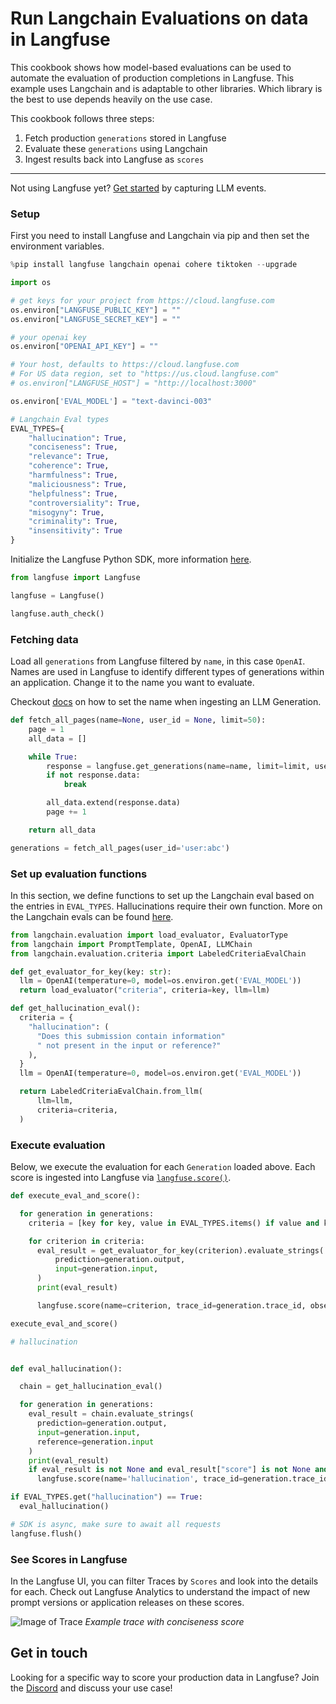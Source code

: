# Run Langchain Evaluations on data in Langfuse

This cookbook shows how model-based evaluations can be used to automate the evaluation of production completions in Langfuse. This example uses Langchain and is adaptable to other libraries. Which library is the best to use depends heavily on the use case.

This cookbook follows three steps:

1. Fetch production `generations` stored in Langfuse
2. Evaluate these `generations` using Langchain
3. Ingest results back into Langfuse as `scores`

---

Not using Langfuse yet? [Get started](/docs/get-started) by capturing LLM events.

### Setup

First you need to install Langfuse and Langchain via pip and then set the environment variables.

```python
%pip install langfuse langchain openai cohere tiktoken --upgrade
```

```python
import os

# get keys for your project from https://cloud.langfuse.com
os.environ["LANGFUSE_PUBLIC_KEY"] = ""
os.environ["LANGFUSE_SECRET_KEY"] = ""

# your openai key
os.environ["OPENAI_API_KEY"] = ""

# Your host, defaults to https://cloud.langfuse.com
# For US data region, set to "https://us.cloud.langfuse.com"
# os.environ["LANGFUSE_HOST"] = "http://localhost:3000"
```

```python
os.environ['EVAL_MODEL'] = "text-davinci-003"

# Langchain Eval types
EVAL_TYPES={
    "hallucination": True,
    "conciseness": True,
    "relevance": True,
    "coherence": True,
    "harmfulness": True,
    "maliciousness": True,
    "helpfulness": True,
    "controversiality": True,
    "misogyny": True,
    "criminality": True,
    "insensitivity": True
}
```

Initialize the Langfuse Python SDK, more information [here](https://langfuse.com/docs/sdk/python#1-installation).

```python
from langfuse import Langfuse

langfuse = Langfuse()

langfuse.auth_check()
```

### Fetching data

Load all `generations` from Langfuse filtered by `name`, in this case `OpenAI`. Names are used in Langfuse to identify different types of generations within an application. Change it to the name you want to evaluate.

Checkout [docs](https://langfuse.com/docs/sdk/python#generation) on how to set the name when ingesting an LLM Generation.

```python
def fetch_all_pages(name=None, user_id = None, limit=50):
    page = 1
    all_data = []

    while True:
        response = langfuse.get_generations(name=name, limit=limit, user_id=user_id, page=page)
        if not response.data:
            break

        all_data.extend(response.data)
        page += 1

    return all_data
```

```python
generations = fetch_all_pages(user_id='user:abc')
```

### Set up evaluation functions

In this section, we define functions to set up the Langchain eval based on the entries in `EVAL_TYPES`. Hallucinations require their own function. More on the Langchain evals can be found [here](https://python.langchain.com/docs/guides/evaluation/string/criteria_eval_chain).

```python
from langchain.evaluation import load_evaluator, EvaluatorType
from langchain import PromptTemplate, OpenAI, LLMChain
from langchain.evaluation.criteria import LabeledCriteriaEvalChain

def get_evaluator_for_key(key: str):
  llm = OpenAI(temperature=0, model=os.environ.get('EVAL_MODEL'))
  return load_evaluator("criteria", criteria=key, llm=llm)

def get_hallucination_eval():
  criteria = {
    "hallucination": (
      "Does this submission contain information"
      " not present in the input or reference?"
    ),
  }
  llm = OpenAI(temperature=0, model=os.environ.get('EVAL_MODEL'))

  return LabeledCriteriaEvalChain.from_llm(
      llm=llm,
      criteria=criteria,
  )
```

### Execute evaluation

Below, we execute the evaluation for each `Generation` loaded above. Each score is ingested into Langfuse via [`langfuse.score()`](https://langfuse.com/docs/scores).

```python
def execute_eval_and_score():

  for generation in generations:
    criteria = [key for key, value in EVAL_TYPES.items() if value and key != "hallucination"]

    for criterion in criteria:
      eval_result = get_evaluator_for_key(criterion).evaluate_strings(
          prediction=generation.output,
          input=generation.input,
      )
      print(eval_result)

      langfuse.score(name=criterion, trace_id=generation.trace_id, observation_id=generation.id, value=eval_result["score"], comment=eval_result['reasoning'])

execute_eval_and_score()

```

```python
# hallucination


def eval_hallucination():

  chain = get_hallucination_eval()

  for generation in generations:
    eval_result = chain.evaluate_strings(
      prediction=generation.output,
      input=generation.input,
      reference=generation.input
    )
    print(eval_result)
    if eval_result is not None and eval_result["score"] is not None and eval_result["reasoning"] is not None:
      langfuse.score(name='hallucination', trace_id=generation.trace_id, observation_id=generation.id, value=eval_result["score"], comment=eval_result['reasoning'])

```

```python
if EVAL_TYPES.get("hallucination") == True:
  eval_hallucination()
```

```python
# SDK is async, make sure to await all requests
langfuse.flush()
```

### See Scores in Langfuse

In the Langfuse UI, you can filter Traces by `Scores` and look into the details for each. Check out Langfuse Analytics to understand the impact of new prompt versions or application releases on these scores.

![Image of Trace](https://langfuse.com/images/docs/trace-conciseness-score.jpg)
_Example trace with conciseness score_

## Get in touch

Looking for a specific way to score your production data in Langfuse? Join the [Discord](https://langfuse.com/discord) and discuss your use case!
